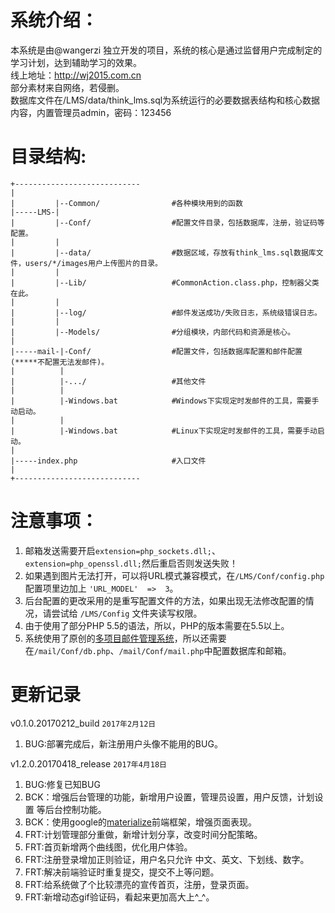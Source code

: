 # 系统介绍：
本系统是由@wangerzi 独立开发的项目，系统的核心是通过监督用户完成制定的学习计划，达到辅助学习的效果。  
线上地址：http://wj2015.com.cn  
部分素材来自网络，若侵删。  
数据库文件在/LMS/data/think_lms.sql为系统运行的必要数据表结构和核心数据内容，内置管理员admin，密码：123456

# 目录结构:
    +----------------------------
    |
    |         |--Common/                #各种模块用到的函数
    |-----LMS-|
    |         |--Conf/                  #配置文件目录，包括数据库，注册，验证码等配置。
    |         |
    |         |--data/                  #数据区域，存放有think_lms.sql数据库文件，users/*/images用户上传图片的目录。
    |         |
    |         |--Lib/                   #CommonAction.class.php，控制器父类在此。
    |         |
    |         |--log/                   #邮件发送成功/失败日志，系统级错误日志。
    |         |
    |         |--Models/                #分组模块，内部代码和资源是核心。
    |
    |-----mail-|-Conf/                  #配置文件，包括数据库配置和邮件配置(*****不配置无法发邮件)。
    |          |
    |          |-.../                   #其他文件
    |          |
    |          |-Windows.bat            #Windows下实现定时发邮件的工具，需要手动启动。
    |          |
    |          |-Windows.bat            #Linux下实现定时发邮件的工具，需要手动启动。
    |
    |-----index.php                     #入口文件
    |
    +----------------------------

# 注意事项：
1. 邮箱发送需要开启`extension=php_sockets.dll;`、`extension=php_openssl.dll;`然后重启否则发送失败！  
1. 如果遇到图片无法打开，可以将URL模式兼容模式，在`/LMS/Conf/config.php`配置项里边加上 `'URL_MODEL'	=>	3`。  
1. 后台配置的更改采用的是重写配置文件的方法，如果出现无法修改配置的情况，请尝试给 `/LMS/Config` 文件夹读写权限。  
1. 由于使用了部分PHP 5.5的语法，所以，PHP的版本需要在5.5以上。
1. 系统使用了原创的[多项目邮件管理系统](https://github.com/wangerzi/Multi-project-timed-mail-delivery-management)，所以还需要在`/mail/Conf/db.php`、`/mail/Conf/mail.php`中配置数据库和邮箱。

# 更新记录
v0.1.0.20170212_build           `2017年2月12日` 
1. BUG:部署完成后，新注册用户头像不能用的BUG。

v1.2.0.20170418_release         `2017年4月18日` 
1. BUG:修复已知BUG
1. BCK：增强后台管理的功能，新增用户设置，管理员设置，用户反馈，计划设置 等后台控制功能。
1. BCK：使用google的[materialize](http://materializecss.com)前端框架，增强页面表现。
1. FRT:计划管理部分重做，新增计划分享，改变时间分配策略。
1. FRT:首页新增两个曲线图，优化用户体验。
1. FRT:注册登录增加正则验证，用户名只允许 中文、英文、下划线、数字。
1. FRT:解决前端验证时重复提交，提交不上等问题。
1. FRT:给系统做了个比较漂亮的宣传首页，注册，登录页面。
1. FRT:新增动态gif验证码，看起来更加高大上^_^。